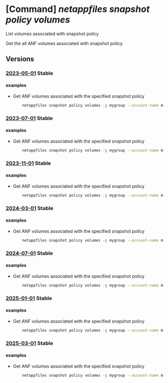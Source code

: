 # [Command] _netappfiles snapshot policy volumes_

List volumes associated with snapshot policy

Get the all ANF volumes associated with snapshot policy

## Versions

### [2023-05-01](/Resources/mgmt-plane/L3N1YnNjcmlwdGlvbnMve30vcmVzb3VyY2Vncm91cHMve30vcHJvdmlkZXJzL21pY3Jvc29mdC5uZXRhcHAvbmV0YXBwYWNjb3VudHMve30vc25hcHNob3Rwb2xpY2llcy97fS92b2x1bWVz/2023-05-01.xml) **Stable**

<!-- mgmt-plane /subscriptions/{}/resourcegroups/{}/providers/microsoft.netapp/netappaccounts/{}/snapshotpolicies/{}/volumes 2023-05-01 -->

#### examples

- Get ANF volumes associated with the specified snapshot policy
    ```bash
        netappfiles snapshot policy volumes -g mygroup --account-name myaccname --snapshot-policy-name mysnapshotpolicyname
    ```

### [2023-07-01](/Resources/mgmt-plane/L3N1YnNjcmlwdGlvbnMve30vcmVzb3VyY2Vncm91cHMve30vcHJvdmlkZXJzL21pY3Jvc29mdC5uZXRhcHAvbmV0YXBwYWNjb3VudHMve30vc25hcHNob3Rwb2xpY2llcy97fS92b2x1bWVz/2023-07-01.xml) **Stable**

<!-- mgmt-plane /subscriptions/{}/resourcegroups/{}/providers/microsoft.netapp/netappaccounts/{}/snapshotpolicies/{}/volumes 2023-07-01 -->

#### examples

- Get ANF volumes associated with the specified snapshot policy
    ```bash
        netappfiles snapshot policy volumes -g mygroup --account-name myaccname --snapshot-policy-name mysnapshotpolicyname
    ```

### [2023-11-01](/Resources/mgmt-plane/L3N1YnNjcmlwdGlvbnMve30vcmVzb3VyY2Vncm91cHMve30vcHJvdmlkZXJzL21pY3Jvc29mdC5uZXRhcHAvbmV0YXBwYWNjb3VudHMve30vc25hcHNob3Rwb2xpY2llcy97fS92b2x1bWVz/2023-11-01.xml) **Stable**

<!-- mgmt-plane /subscriptions/{}/resourcegroups/{}/providers/microsoft.netapp/netappaccounts/{}/snapshotpolicies/{}/volumes 2023-11-01 -->

#### examples

- Get ANF volumes associated with the specified snapshot policy
    ```bash
        netappfiles snapshot policy volumes -g mygroup --account-name myaccname --snapshot-policy-name mysnapshotpolicyname
    ```

### [2024-03-01](/Resources/mgmt-plane/L3N1YnNjcmlwdGlvbnMve30vcmVzb3VyY2Vncm91cHMve30vcHJvdmlkZXJzL21pY3Jvc29mdC5uZXRhcHAvbmV0YXBwYWNjb3VudHMve30vc25hcHNob3Rwb2xpY2llcy97fS92b2x1bWVz/2024-03-01.xml) **Stable**

<!-- mgmt-plane /subscriptions/{}/resourcegroups/{}/providers/microsoft.netapp/netappaccounts/{}/snapshotpolicies/{}/volumes 2024-03-01 -->

#### examples

- Get ANF volumes associated with the specified snapshot policy
    ```bash
        netappfiles snapshot policy volumes -g mygroup --account-name myaccname --snapshot-policy-name mysnapshotpolicyname
    ```

### [2024-07-01](/Resources/mgmt-plane/L3N1YnNjcmlwdGlvbnMve30vcmVzb3VyY2Vncm91cHMve30vcHJvdmlkZXJzL21pY3Jvc29mdC5uZXRhcHAvbmV0YXBwYWNjb3VudHMve30vc25hcHNob3Rwb2xpY2llcy97fS92b2x1bWVz/2024-07-01.xml) **Stable**

<!-- mgmt-plane /subscriptions/{}/resourcegroups/{}/providers/microsoft.netapp/netappaccounts/{}/snapshotpolicies/{}/volumes 2024-07-01 -->

#### examples

- Get ANF volumes associated with the specified snapshot policy
    ```bash
        netappfiles snapshot policy volumes -g mygroup --account-name myaccname --snapshot-policy-name mysnapshotpolicyname
    ```

### [2025-01-01](/Resources/mgmt-plane/L3N1YnNjcmlwdGlvbnMve30vcmVzb3VyY2Vncm91cHMve30vcHJvdmlkZXJzL21pY3Jvc29mdC5uZXRhcHAvbmV0YXBwYWNjb3VudHMve30vc25hcHNob3Rwb2xpY2llcy97fS92b2x1bWVz/2025-01-01.xml) **Stable**

<!-- mgmt-plane /subscriptions/{}/resourcegroups/{}/providers/microsoft.netapp/netappaccounts/{}/snapshotpolicies/{}/volumes 2025-01-01 -->

#### examples

- Get ANF volumes associated with the specified snapshot policy
    ```bash
        netappfiles snapshot policy volumes -g mygroup --account-name myaccname --snapshot-policy-name mysnapshotpolicyname
    ```

### [2025-03-01](/Resources/mgmt-plane/L3N1YnNjcmlwdGlvbnMve30vcmVzb3VyY2Vncm91cHMve30vcHJvdmlkZXJzL21pY3Jvc29mdC5uZXRhcHAvbmV0YXBwYWNjb3VudHMve30vc25hcHNob3Rwb2xpY2llcy97fS92b2x1bWVz/2025-03-01.xml) **Stable**

<!-- mgmt-plane /subscriptions/{}/resourcegroups/{}/providers/microsoft.netapp/netappaccounts/{}/snapshotpolicies/{}/volumes 2025-03-01 -->

#### examples

- Get ANF volumes associated with the specified snapshot policy
    ```bash
        netappfiles snapshot policy volumes -g mygroup --account-name myaccname --snapshot-policy-name mysnapshotpolicyname
    ```

